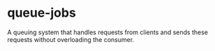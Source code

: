 # queue-jobs
A queuing system that handles requests from clients and sends these requests without overloading the consumer. 
